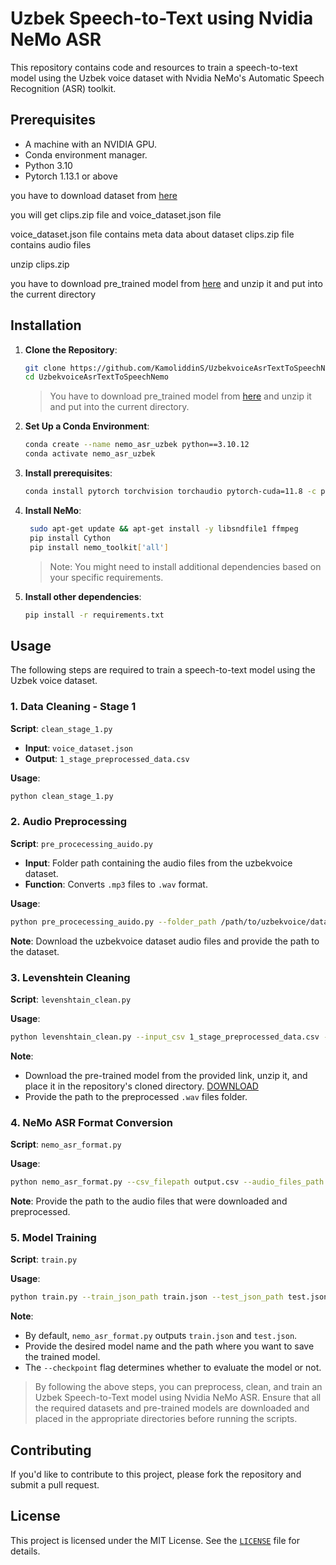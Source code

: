 

# Uzbek Speech-to-Text using Nvidia NeMo ASR

This repository contains code and resources to train a speech-to-text model using the Uzbek voice dataset with Nvidia NeMo's Automatic Speech Recognition (ASR) toolkit.

## Prerequisites

- A machine with an NVIDIA GPU.
- Conda environment manager.
- Python 3.10
- Pytorch 1.13.1 or above

you have to download dataset from [here](https://uzbekvoice.ai) 

you will get clips.zip file and voice_dataset.json file

voice_dataset.json file contains meta data about dataset
clips.zip file contains audio files

unzip clips.zip


you have to download pre_trained model from [here](https://drive.google.com/drive/folders/1dq_jXAJqyEeITShxEvrVQumE_3ix4TYW?usp=sharing)
and unzip it and put into the current directory


## Installation

1. **Clone the Repository**:
   ```bash
   git clone https://github.com/KamoliddinS/UzbekvoiceAsrTextToSpeechNemo.git
   cd UzbekvoiceAsrTextToSpeechNemo
   ```
   > You have to download pre_trained model from [here](https://dri) and unzip it and put into the current directory. 

2. **Set Up a Conda Environment**:
   ```bash
   conda create --name nemo_asr_uzbek python==3.10.12
   conda activate nemo_asr_uzbek
   ```
3. **Install prerequisites**:
   ```bash
   conda install pytorch torchvision torchaudio pytorch-cuda=11.8 -c pytorch -c nvidia
   ```

4. **Install NeMo**:
   ```bash
    sudo apt-get update && apt-get install -y libsndfile1 ffmpeg
    pip install Cython
    pip install nemo_toolkit['all']
   ```
   > Note: You might need to install additional dependencies based on your specific requirements.

5. **Install other dependencies**:
   ```bash
   pip install -r requirements.txt
   ```


## Usage
The following steps are required to train a speech-to-text model using the Uzbek voice dataset.

### 1. Data Cleaning - Stage 1

**Script**: `clean_stage_1.py`

- **Input**: `voice_dataset.json`
- **Output**: `1_stage_preprocessed_data.csv`

**Usage**:
```bash
python clean_stage_1.py
```

### 2. Audio Preprocessing

**Script**: `pre_procecessing_auido.py`

- **Input**: Folder path containing the audio files from the uzbekvoice dataset.
- **Function**: Converts `.mp3` files to `.wav` format.

**Usage**:
```bash
python pre_procecessing_auido.py --folder_path /path/to/uzbekvoice/dataset
```
**Note**: Download the uzbekvoice dataset audio files and provide the path to the dataset.

### 3. Levenshtein Cleaning

**Script**: `levenshtain_clean.py`

**Usage**:
```bash
python levenshtain_clean.py --input_csv 1_stage_preprocessed_data.csv --audio_files_dir /path/to/preprocessed/wav/files --output_csv output.csv --model_path /path/to/pretrained/model
```
**Note**: 
- Download the pre-trained model from the provided link, unzip it, and place it in the repository's cloned directory. [DOWNLOAD](https://drive.google.com/drive/folders/1dq_jXAJqyEeITShxEvrVQumE_3ix4TYW?usp=sharing)
- Provide the path to the preprocessed `.wav` files folder.

### 4. NeMo ASR Format Conversion

**Script**: `nemo_asr_format.py`

**Usage**:
```bash
python nemo_asr_format.py --csv_filepath output.csv --audio_files_path /path/to/audio/files --cer_threshold 0.18
```
**Note**: Provide the path to the audio files that were downloaded and preprocessed.

### 5. Model Training

**Script**: `train.py`

**Usage**:
```bash
python train.py --train_json_path train.json --test_json_path test.json --model_name model_name --model_save_path /path/to/save/model --checkpoint True --num_epochs 10
```
**Note**: 
- By default, `nemo_asr_format.py` outputs `train.json` and `test.json`.
- Provide the desired model name and the path where you want to save the trained model.
- The `--checkpoint` flag determines whether to evaluate the model or not.


> By following the above steps, you can preprocess, clean, and train an Uzbek Speech-to-Text model using Nvidia NeMo ASR. Ensure that all the required datasets and pre-trained models are downloaded and placed in the appropriate directories before running the scripts.


## Contributing

If you'd like to contribute to this project, please fork the repository and submit a pull request.

## License

This project is licensed under the MIT License. See the [`LICENSE`](LICENSE) file for details.
